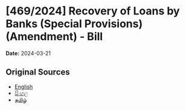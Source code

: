 # [469/2024] Recovery of Loans by Banks (Special Provisions) (Amendment) - Bill

**Date:** 2024-03-21

## Original Sources

- [English](https://documents.gov.lk/view/bills/2024/3/469-2024_E.pdf)
- [සිංහල](https://documents.gov.lk/view/bills/2024/3/469-2024_S.pdf)
- [தமிழ்](https://documents.gov.lk/view/bills/2024/3/469-2024_T.pdf)
